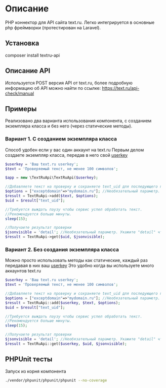 # Описание
PHP коннектор для API сайта text.ru.
Легко интегрируется в основные php фреймворки (протестирован на Laravel).

## Установка
composer install textru-api

## Описание API
Используется POST версия API от text.ru, более подробную информацию об API можно найти по ссылке:
https://text.ru/api-check/manual

## Примеры
Реализовано два варианта использования компонента, с созданием экземпляра класса и без него (через статические методы).

### Вариант 1. С созданием экземпляра класса
Способ удобен если у вас один аккаунт на text.ru
Первым делом создаете экземпляр класса, передав в него свой [userkey](https://text.ru/api-check)

```php
$userkey = 'Ваш text.ru userkey';
$text = 'Проверяемый текст, не менее 100 символов';

$app = new \TextRuApi\TextRuApi($userkey);

//Добавляете текст на проверку и сохраняете text_uid для последующего получения результатов
$options = ["exceptdomain"=>"mydomain.ru"]; //Необязательный параметр. Массив дополнительных параметров (см. описание API)
$result = TextRuApi->add($text, $options);
$uid = $result["text_uid"];

//Требуется выждать паузу чтобы сервис успел обработать текст.
//Рекомендуется больше минуты.
sleep(15);

//Получаете результат проверки
$jsonvisible = 'detail'; //Необязательный параметр. Укажите "detail" чтобы получить расширенные данные по тексту
$result = TextRuApi->get($uid, $jsonvisible);
```

### Вариант 2. Без создания экземпляра класса
Можно просто использовать методы как статические, каждый раз передавая в них ваш [userkey](https://text.ru/api-check)
Это удобно когда вы используете много аккаунтов text.ru

```php
$userkey = 'Ваш text.ru userkey';
$text = 'Проверяемый текст, не менее 100 символов';

//Добавляете текст на проверку и сохраняете text_uid для последующего получения результатов
$options = ["exceptdomain"=>"mydomain.ru"]; //Необязательный параметр. Массив дополнительных параметров (см. описание API)
$result = TextRuApi::add($userkey, $text, $options);
$uid = $result["text_uid"];

//Требуется выждать паузу чтобы сервис успел обработать текст.
//Рекомендуется больше минуты.
sleep(15);

//Получаете результат проверки
$jsonvisible = 'detail'; //Необязательный параметр. Укажите "detail" чтобы получить расширенные данные по тексту
$result = TextRuApi::get($userkey, $uid, $jsonvisible);
```

## PHPUnit тесты
Запуск из корня компонента
```bash
./vendor/phpunit/phpunit/phpunit --no-coverage
```